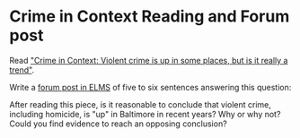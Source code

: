 # Crime in Context Reading and Forum post

Read ["Crime in Context: Violent crime is up in some places, but is it really a trend"](https://www.themarshallproject.org/2016/08/18/crime-in-context).

Write a [forum post in ELMS](https://umd.instructure.com/courses/1259604/discussion_topics/3575073) of five to six sentences answering this question:

After reading this piece, is it reasonable to conclude that violent crime, including homicide, is "up" in Baltimore in recent years? Why or why not? Could you find evidence to reach an opposing conclusion?
